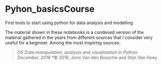 # Pyhon_basicsCourse
 First tools to start using python for data analysis and modelling
 
 The material shown in these notebooks is a condesed version of the material gathered in the years from different sources that I consider very useful for a beginner.
 Among the most inspiring sources:
> *DS Data manipulation, analysis and visualisation in Python December, 2016*
> *© 2016, Joris Van den Bossche and Stijn Van Hoey


